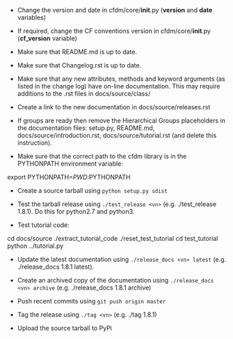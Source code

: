 * Change the version and date in cfdm/core/__init__.py (__version__
  and __date__ variables)

* If required, change the CF conventions version in
  cfdm/core/__init__.py (__cf_version__ variable)

* Make sure that README.md is up to date.

* Make sure that Changelog.rst is up to date.

* Make sure that any new attributes, methods and keyword arguments (as
  listed in the change log) have on-line documentation. This may
  require additions to the .rst files in docs/source/class/

* Create a link to the new documentation in docs/source/releases.rst

* If groups are ready then remove the Hierarchical Groups placeholders
  in the documentation files: setup.py, README.md,
  docs/source/introduction.rst, docs/source/tutorial.rst (and delete
  this instruction).

* Make sure that the correct path to the cfdm library is in the
  PYTHONPATH environment variable:

export PYTHONPATH=$PWD:$PYTHONPATH

* Create a source tarball using `python setup.py sdist`

* Test the tarball release using `./test_release <vn>`
  (e.g. ./test_release 1.8.1). Do this for python2.7 and python3.

* Test tutorial code:

cd docs/source
./extract_tutorial_code
./reset_test_tutorial
cd test_tutorial
python ../tutorial.py

* Update the latest documentation using `./release_docs <vn> latest`
  (e.g. ./release_docs 1.8.1 latest).
  
* Create an archived copy of the documentation using
  `./release_docs <vn> archive` (e.g. ./release_docs 1.8.1 archive)

* Push recent commits using `git push origin master`

* Tag the release using `./tag <vn>` (e.g. ./tag 1.8.1)

* Upload the source tarball to PyPi

